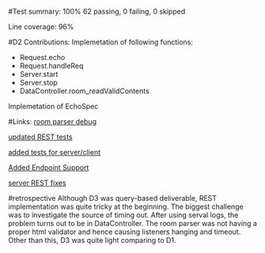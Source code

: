 #Test summary: 100% 
62 passing, 0 failing, 0 skipped

Line coverage: 96%

#D2 Contributions:
Implemetation of following functions:

* Request.echo
* Request.handleReq
* Server.start
* Server.stop
* DataController.room_readValidContents

Implemetation of EchoSpec

#Links:
[room parser debug](https://github.com/CS310-2017Jan/cpsc310project_team78/commit/3bc51c36f5afdada7d7fc14838d4f6329bab5cd6)

[updated REST tests](https://github.com/CS310-2017Jan/cpsc310project_team78/commit/12d44f0eb0c138c769827080e6ffd83b0d026f45)

[added tests for server/client](https://github.com/CS310-2017Jan/cpsc310project_team78/commit/39238b042698605d2458781571d2ef04c31e1335)

[Added Endpoint Support](https://github.com/CS310-2017Jan/cpsc310project_team78/commit/9c94461f7466fc7ba301997f301f505b1d1eea0f)

[server REST fixes](https://github.com/CS310-2017Jan/cpsc310project_team78/commit/50257e892a09fa1f4863d8c22061bce149433e3f)


#retrospective
Although D3 was query-based deliverable, REST implementation was quite tricky at the beginning. The biggest challenge was to 
investigate the source of timing out. After using serval logs, the problem turns out to be in DataController. The room parser 
was not having a proper html validator and hence causing listeners hanging and timeout. Other than this, D3 was quite light 
comparing to D1.
